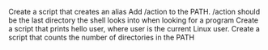 Create a script that creates an alias
Add /action to the PATH. /action should be the last directory the shell looks into when looking for a program
Create a script that prints hello user, where user is the current Linux user.
Create a script that counts the number of directories in the PATH
